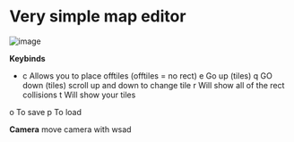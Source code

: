 # Very simple map editor

![image](https://github.com/abuxTM/map-editor/assets/104513379/35d814dd-efba-49eb-a9cb-5e10a549f75f)

**Keybinds**
- c Allows you to place offtiles (offtiles = no rect)
e Go up (tiles)
q GO down (tiles)
scroll up and down to change tile
r Will show all of the rect collisions
t Will show your tiles

o To save
p To load

**Camera**
move camera with wsad
